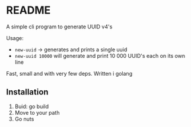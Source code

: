 # README

A simple cli program to generate UUID v4's

Usage:
- `new-uuid` -> generates and prints a single uuid
- `new-uuid 10000` will generate and print 10 000 UUID's each on its own line

Fast, small and with very few deps. Written i golang

## Installation

1. Buid: go build
2. Move to your path
3. Go nuts